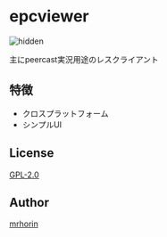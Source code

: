 # epcviewer
![hidden](https://cloud.githubusercontent.com/assets/6502717/26480238/a16b587a-4213-11e7-9912-d095fb31201a.png)

主にpeercast実況用途のレスクライアント

## 特徴
- クロスプラットフォーム
- シンプルUI

## License
[GPL-2.0](https://opensource.org/licenses/GPL-2.0)

## Author
[mrhorin](https://github.com/mrhorin)